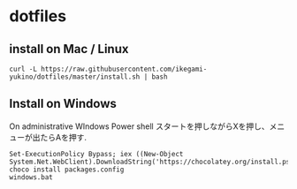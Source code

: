 # dotfiles

## install on Mac / Linux

`curl -L https://raw.githubusercontent.com/ikegami-yukino/dotfiles/master/install.sh | bash`

## Install on Windows
On administrative WIndows Power shell
スタートを押しながらXを押し、メニューが出たらAを押す.
```
Set-ExecutionPolicy Bypass; iex ((New-Object System.Net.WebClient).DownloadString('https://chocolatey.org/install.ps1'))
choco install packages.config
windows.bat
```
